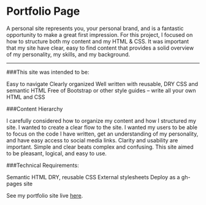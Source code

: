 # Portfolio Page

A personal site represents you, your personal brand, and is a fantastic opportunity to make a great first impression. For this project, I focused on how to structure both my content and my HTML & CSS. It was important that my site have clear, easy to find content that provides a solid overview of my personality, my skills, and my background.

---
###This site was intended to be:

Easy to navigate
Clearly organized
Well written with reusable, DRY CSS and semantic HTML
Free of Bootstrap or other style guides – write all your own HTML and CSS

###Content Hierarchy

I carefully considered how to organize my content and how I structured my site. I wanted to create a clear flow to the site.  I wanted my users to be able to focus on the code I have written, get an understanding of my personality, and have easy access to social media links. Clarity and usability are important. Simple and clear beats complex and confusing. This site aimed to be pleasant, logical, and easy to use.

###Technical Requirements:

Semantic HTML
DRY, reusable CSS
External stylesheets
Deploy as a gh-pages site

See my portfolio site live [here](https://kswhyte.github.io/portfolio_page/).
